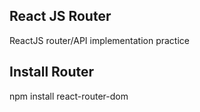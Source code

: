 ## React JS Router 

ReactJS router/API implementation practice

## Install Router 

npm install react-router-dom